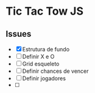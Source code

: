 # Tic Tac Tow JS

## Issues

- [x] Estrutura de fundo
- [ ] Definir X e O
- [ ] Grid esqueleto
- [ ] Definir chances de vencer
- [ ] Definir jogadores
- [ ] 
